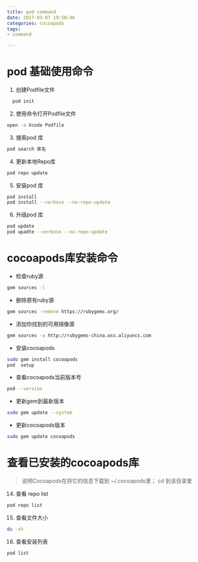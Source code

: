 ```yaml
---
title: pod command
date: 2017-03-07 19:50:46
categories: cocoapods
tags:
- command

---
```

# pod 基础使用命令
1. 创建Podfile文件
  ```sh
    pod init
  ```
2. 使用命令打开Podfile文件
```sh
open -a Xcode Podfile
```
3. 搜索pod 库
```sh
pod search 库名
```
4. 更新本地Repo库
```sh
pod repo update
```
5. 安装pod 库
```sh
pod install
pod install --verbose --no-repo-update
```

6. 升级pod 库
```sh
pod update
pod upadte --verbose --no-repo-update
```
<!-- more -->

# cocoapods库安装命令



* 检查ruby源
```sh
gem sources -l
```

* 删除原有ruby源
```sh
gem sources -remove https://rubygems.org/
```

* 添加你找到的可用镜像源
```sh
gem sources -a http://rubygems-china.oss.aliyuncs.com
```
* 安装cocoapods
 ```sh
 sudo gem install cocoapods
 pod  setup
 ```
* 查看cocoapods当前版本号
 ```sh
 pod --version
 ```

* 更新gem到最新版本
```sh
sudo gem update --system
```

* 更新cocoapods版本
```sh
sudo gem update cocoapods

```
# 查看已安装的cocoapods库

>说明Cocoapods在将它的信息下载到 ~/.cocoapods里；
>cd 到该目录里

14. 查看 repo list
```sh
pod repo list
```
15. 查看文件大小
```sh
du -sh
```
16. 查看安装列表
```sh
pod list
```
